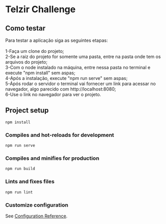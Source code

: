 # Telzir Challenge

## Como testar
Para testar a aplicação siga as seguintes etapas:<br /><br />
1-Faça um clone do projeto;<br />
2-Se a raiz do projeto for somente uma pasta, entre na pasta onde tem os arquivos do projeto;<br />
3-Com o node instalado na máquina, entre nessa pasta no terminal e execute "npm install" sem aspas;<br />
4-Após a instalação, execute "npm run serve" sem aspas;<br />
5-Ápós rodar o servidor o terminal vai fornecer um link para acessar no navegador, algo parecido com http://localhost:8080;<br />
6-Use o link no navegador para ver o projeto.

## Project setup
```
npm install
```

### Compiles and hot-reloads for development
```
npm run serve
```

### Compiles and minifies for production
```
npm run build
```

### Lints and fixes files
```
npm run lint
```

### Customize configuration
See [Configuration Reference](https://cli.vuejs.org/config/).
